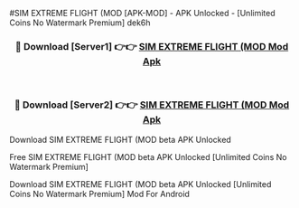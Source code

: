 #SIM EXTREME FLIGHT (MOD [APK-MOD] - APK Unlocked - [Unlimited Coins No Watermark Premium] dek6h



<div align="center">

<h3>🔴 Download [Server1] 👉👉 <a href="https://momento.my/?title=SIM_EXTREME_FLIGHT_(MOD">SIM EXTREME FLIGHT (MOD Mod Apk</a></h3><br>

<h3>🔴 Download [Server2] 👉👉 <a href="https://momento.my/?title=SIM_EXTREME_FLIGHT_(MOD">SIM EXTREME FLIGHT (MOD Mod Apk</a></h3>
</div>



Download SIM EXTREME FLIGHT (MOD beta APK Unlocked

Free SIM EXTREME FLIGHT (MOD beta APK Unlocked [Unlimited Coins No Watermark Premium]

Download SIM EXTREME FLIGHT (MOD beta APK Unlocked [Unlimited Coins No Watermark Premium] Mod For Android
